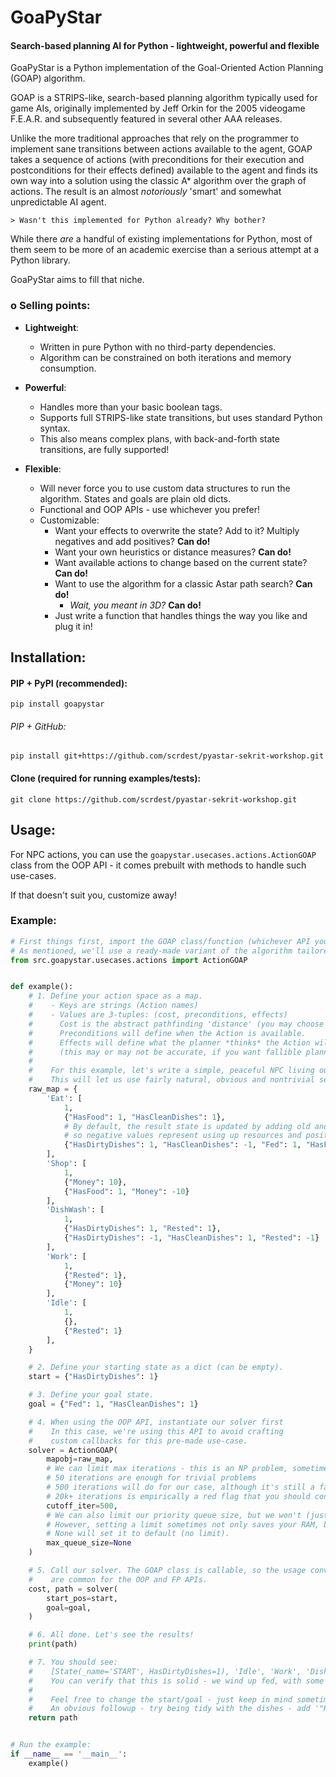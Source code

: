 GoaPyStar
=========
#### Search-based planning AI for Python - lightweight, powerful and flexible

GoaPyStar is a Python implementation of the Goal-Oriented Action Planning (GOAP) algorithm.

GOAP is a STRIPS-like, search-based planning algorithm typically used for game AIs, 
originally implemented by Jeff Orkin for the 2005 videogame F.E.A.R. and subsequently 
featured in several other AAA releases.

Unlike the more traditional approaches that rely on the programmer to implement
sane transitions between actions available to the agent, GOAP takes a sequence of
actions (with preconditions for their execution and postconditions for their effects
defined) available to the agent and finds its own way into a solution using the
classic A* algorithm over the graph of actions. The result is an almost *notoriously* 
'smart' and somewhat unpredictable AI agent.

`> Wasn't this implemented for Python already? Why bother?` 

While there *are* a handful of existing implementations for Python, most of them seem to
be more of an academic exercise than a serious attempt at a Python library. 

GoaPyStar aims to fill that niche.


### o Selling points:

- **Lightweight**:
  - Written in pure Python with no third-party dependencies.
  - Algorithm can be constrained on both iterations and memory consumption.


- **Powerful**:
  - Handles more than your basic boolean tags. 
  - Supports full STRIPS-like state transitions, but uses standard Python syntax.
  - This also means complex plans, with back-and-forth state transitions, are fully supported!


- **Flexible**:
  - Will never force you to use custom data structures to run the algorithm. 
    States and goals are plain old dicts.
  - Functional and OOP APIs - use whichever you prefer!
  - Customizable:
    - Want your effects to overwrite the state? Add to it? Multiply negatives and add positives? **Can do!**
    - Want your own heuristics or distance measures? **Can do!**
    - Want available actions to change based on the current state? **Can do!**
    - Want to use the algorithm for a classic Astar path search? **Can do!**
      - *Wait, you meant in 3D?* **Can do!**
    - Just write a function that handles things the way you like and plug it in!
    

## Installation:

#### PIP + PyPI (recommended):

`pip install goapystar`

###### PIP + GitHub:

`pip install git+https://github.com/scrdest/pyastar-sekrit-workshop.git`

#### Clone (required for running examples/tests):

`git clone https://github.com/scrdest/pyastar-sekrit-workshop.git`

## Usage: 

For NPC actions, you can use the `goapystar.usecases.actions.ActionGOAP` class from
the OOP API - it comes prebuilt with methods to handle such use-cases.

If that doesn't suit you, customize away!

### Example:

```python
# First things first, import the GOAP class/function (whichever API you prefer).
# As mentioned, we'll use a ready-made variant of the algorithm tailored to NPC action graphs:
from src.goapystar.usecases.actions import ActionGOAP


def example():
    # 1. Define your action space as a map.
    #    - Keys are strings (Action names)
    #    - Values are 3-tuples: (cost, preconditions, effects)
    #      Cost is the abstract pathfinding 'distance' (you may choose to ignore it in custom heuristics).
    #      Preconditions will define when the Action is available.
    #      Effects will define what the planner *thinks* the Action will achieve
    #      (this may or may not be accurate, if you want fallible planners!).
    #
    #    For this example, let's write a simple, peaceful NPC living out his daily routine.
    #    This will let us use fairly natural, obvious and nontrivial sets of conditions/effects.
    raw_map = {
        'Eat': [
            1,
            {"HasFood": 1, "HasCleanDishes": 1},
            # By default, the result state is updated by adding old and new state and effect values together
            # so negative values represent using up resources and positives - acquiring them.
            {"HasDirtyDishes": 1, "HasCleanDishes": -1, "Fed": 1, "HasFood": -1}
        ],
        'Shop': [
            1,
            {"Money": 10},
            {"HasFood": 1, "Money": -10}
        ],
        'DishWash': [
            1,
            {"HasDirtyDishes": 1, "Rested": 1},
            {"HasDirtyDishes": -1, "HasCleanDishes": 1, "Rested": -1}
        ],
        'Work': [
            1,
            {"Rested": 1},
            {"Money": 10}
        ],
        'Idle': [
            1,
            {},
            {"Rested": 1}
        ],
    }

    # 2. Define your starting state as a dict (can be empty).
    start = {"HasDirtyDishes": 1}

    # 3. Define your goal state.
    goal = {"Fed": 1, "HasCleanDishes": 1}

    # 4. When using the OOP API, instantiate our solver first
    #    In this case, we're using this API to avoid crafting
    #    custom callbacks for this pre-made use-case.
    solver = ActionGOAP(
        mapobj=raw_map,
        # We can limit max iterations - this is an NP problem, sometimes we just need to give up.
        # 50 iterations are enough for trivial problems
        # 500 iterations will do for our case, although it's still a fairly harsh constraint
        # 20k+ iterations is empirically a red flag that you should consider re-modelling the problem
        cutoff_iter=500,
        # We can also limit our priority queue size, but we won't (just arbitrarily).
        # However, setting a limit sometimes not only saves your RAM, but may also speed up the search!
        # None will set it to default (no limit).
        max_queue_size=None
    )

    # 5. Call our solver. The GOAP class is callable, so the usage conventions
    #    are common for the OOP and FP APIs.
    cost, path = solver(
        start_pos=start,
        goal=goal,
    )

    # 6. All done. Let's see the results!
    print(path)

    # 7. You should see:
    #    [State(_name='START', HasDirtyDishes=1), 'Idle', 'Work', 'DishWash', 'Shop', 'Eat']
    #    You can verify that this is solid - we wind up fed, with some dirty dishes.
    #
    #    Feel free to change the start/goal - just keep in mind sometimes there might not be a path at all!
    #    An obvious followup - try being tidy with the dishes - add '"HasCleanDishes": 1' to the Goal dict.
    return path


# Run the example:
if __name__ == '__main__':
    example()
```
